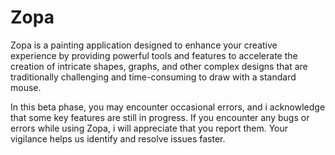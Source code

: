 # Zopa
Zopa is a painting application designed to enhance your creative experience by providing powerful tools and features to accelerate the creation of 
intricate shapes, graphs, and other complex designs that are traditionally challenging and time-consuming to draw with a standard mouse.

In this beta phase, you may encounter occasional errors, and i acknowledge that some key features are still in progress.
If you encounter any bugs or errors while using Zopa, i will appreciate that you report them. Your vigilance helps us identify and resolve issues faster.
